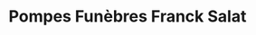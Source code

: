 ---
title: "Pompes Funèbres Franck Salat"
url: /libourne/pompes-funebres-franck-salat/
shop: Bestattungen
---